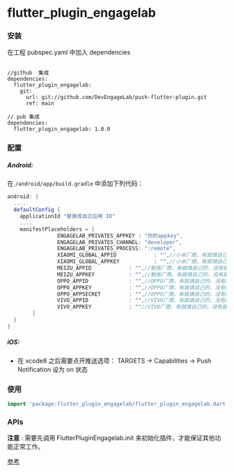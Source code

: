 # flutter_plugin_engagelab

### 安装

在工程 pubspec.yaml 中加入 dependencies

```
  
//github  集成
dependencies:
  flutter_plugin_engagelab:
    git:
      url: git://github.com/DevEngageLab/push-flutter-plugin.git
      ref: main
      
// pub 集成
dependencies:
  flutter_plugin_engagelab: 1.0.0
```

### 配置

##### Android:

在 `/android/app/build.gradle` 中添加下列代码：

```groovy
android: {
  ....
  defaultConfig {
    applicationId "替换成自己应用 ID"
    ....
    manifestPlaceholders = [
                ENGAGELAB_PRIVATES_APPKEY : "你的appkey",
                ENGAGELAB_PRIVATES_CHANNEL: "developer",
                ENGAGELAB_PRIVATES_PROCESS: ":remote",
                XIAOMI_GLOBAL_APPID            : "",//小米厂商，有就填自己的，没有就不用填，保留为""
                XIAOMI_GLOBAL_APPKEY           : "",//小米厂商，有就填自己的，没有就不用填，保留为""
                MEIZU_APPID            : "",//魅族厂商，有就填自己的，没有就不用填，保留为""
                MEIZU_APPKEY           : "",//魅族厂商，有就填自己的，没有就不用填，保留为""
                OPPO_APPID             : "",//OPPO厂商，有就填自己的，没有就不用填，保留为""
                OPPO_APPKEY            : "",//OPPO厂商，有就填自己的，没有就不用填，保留为""
                OPPO_APPSECRET         : "",//OPPO厂商，有就填自己的，没有就不用填，保留为""
                VIVO_APPID             : "",//VIVO厂商，有就填自己的，没有就不用填，保留为""
                VIVO_APPKEY            : ""//VIVO厂商，有就填自己的，没有就不用填，保留为""
        ]
  }    
}
```

##### iOS:

- 在 xcode8 之后需要点开推送选项： TARGETS -> Capabilities -> Push Notification 设为 on 状态

### 使用

```dart
import 'package:flutter_plugin_engagelab/flutter_plugin_engagelab.dart';
```

### APIs

**注意** : 需要先调用 FlutterPluginEngagelab.init 来初始化插件，才能保证其他功能正常工作。

 [参考](./documents/APIs.md)

